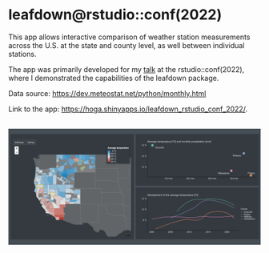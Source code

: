 # leafdown@rstudio::conf(2022)

This app allows interactive comparison of weather station measurements across the U.S. at the state 
and county level, as well between individual stations.

The app was primarily developed for my [talk](https://www.rstudio.com/conference/2022/talks/leafdown-interactive-multi-layer-maps/) 
at the rstudio::conf(2022), where I demonstrated the capabilities of the leafdown package.

Data source: https://dev.meteostat.net/python/monthly.html

Link to the app: https://hoga.shinyapps.io/leafdown_rstudio_conf_2022/.

<br>
<img src='www/app_screenshot.png'/>

